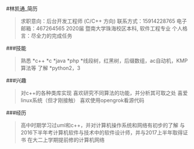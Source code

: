 #林凯通_简历
> 求职意向：后台开发工程师 (C/C++ 方向) 
> 联系方式：15914228765 
> 电子邮箱：467264565 
> 2020届
> 暨南大学珠海校区本科, 软件工程专业
> 个人格言：尽全力的完成任务
 
###技能
>熟悉
*c++
*c
*java
*php
*线段树，红黑树，后缀数组，ac自动机，KMP算法等
>了解
*python2，3


###兴趣
>对c++的各种类库实现
>喜欢研究不同算法的功能，并分析其可取之处
>喜爱linux系统（但才刚接触）
>喜欢使用opengrok看源代码

###经历
>高中时期学习过uml和c++，并对计算机操作系统和网络有初步的了解
>与2016下半年考计算机软件与技术中的软件设计师，并与2017上半年取得证书
>在大二上学期提前修的计算机网络

